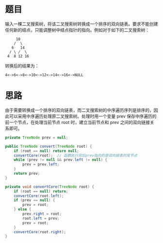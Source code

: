 # 题目

输入一棵二叉搜索树，将该二叉搜索树转换成一个排序的双向链表。要求不能创建任何新的结点，只能调整树中结点指针的指向。例如对于如下的二叉搜索树：

```
     10
    /  \
   6   14
  / \ /  \
 4  8 12 16
```

转换后的结果为：

```
4<->6<->8<->10<->12<->14<->16<->NULL
```

# 思路

由于需要转换成一个排序的双向链表，而二叉搜索树的中序遍历序列是排序的，因此可以采用中序遍历处理原二叉搜索树。处理时用一个变量 prev 保存中序遍历的前一个节点，在处理当前节点 root 时，建立当前节点和 prev 之间的双向链接关系即可。

```java
private TreeNode prev = null;

public TreeNode convert(TreeNode root) {
    if (root == null) return null;
    convertCore(root);	// 函数执行完后prev指向的是双向链表的尾节点
    while (prev != null && prev.left != null) {
        prev = prev.left;
    }
    return prev;
}

private void convertCore(TreeNode root) {
    if (root == null) return;
    convertCore(root.left);
    if (prev == null) {
        prev = root;
    } else {
        prev.right = root;
    	root.left = prev;
        prev = root;
    }
    convertCore(root.right);
}
```

